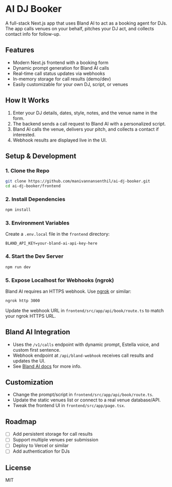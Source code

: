 # AI DJ Booker

A full-stack Next.js app that uses Bland AI to act as a booking agent for DJs. The app calls venues on your behalf, pitches your DJ act, and collects contact info for follow-up.

## Features

- Modern Next.js frontend with a booking form
- Dynamic prompt generation for Bland AI calls
- Real-time call status updates via webhooks
- In-memory storage for call results (demo/dev)
- Easily customizable for your own DJ, script, or venues

## How It Works

1. Enter your DJ details, dates, style, notes, and the venue name in the form.
2. The backend sends a call request to Bland AI with a personalized script.
3. Bland AI calls the venue, delivers your pitch, and collects a contact if interested.
4. Webhook results are displayed live in the UI.

## Setup & Development

### 1. Clone the Repo

```bash
git clone https://github.com/manivannansenthil/ai-dj-booker.git
cd ai-dj-booker/frontend
```

### 2. Install Dependencies

```bash
npm install
```

### 3. Environment Variables

Create a `.env.local` file in the `frontend` directory:

```
BLAND_API_KEY=your-bland-ai-api-key-here
```

### 4. Start the Dev Server

```bash
npm run dev
```

### 5. Expose Localhost for Webhooks (ngrok)

Bland AI requires an HTTPS webhook. Use [ngrok](https://ngrok.com/) or similar:

```bash
ngrok http 3000
```

Update the webhook URL in `frontend/src/app/api/book/route.ts` to match your ngrok HTTPS URL.

## Bland AI Integration

- Uses the `/v1/calls` endpoint with dynamic prompt, Estella voice, and custom first sentence.
- Webhook endpoint at `/api/bland-webhook` receives call results and updates the UI.
- See [Bland AI docs](https://docs.bland.ai/) for more info.

## Customization

- Change the prompt/script in `frontend/src/app/api/book/route.ts`.
- Update the static venues list or connect to a real venue database/API.
- Tweak the frontend UI in `frontend/src/app/page.tsx`.

## Roadmap

- [ ] Add persistent storage for call results
- [ ] Support multiple venues per submission
- [ ] Deploy to Vercel or similar
- [ ] Add authentication for DJs

## License

MIT

